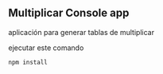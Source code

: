 ## Multiplicar Console app

aplicación para generar tablas de multiplicar

ejecutar este comando
````
npm install
````